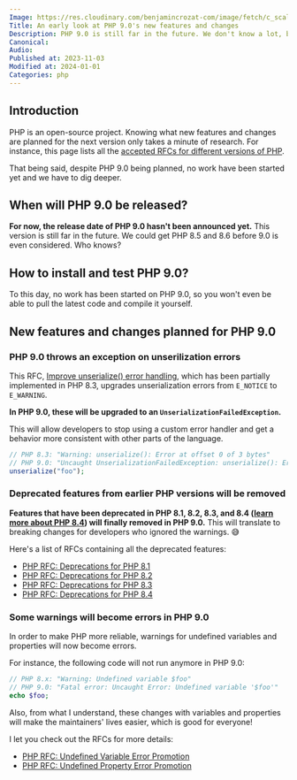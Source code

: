 ```yaml
---
Image: https://res.cloudinary.com/benjamincrozat-com/image/fetch/c_scale,f_webp,q_auto,w_1200/https://life-long-bunny.fra1.digitaloceanspaces.com/media-library/production/222/Oezl6om6sBJmaiKSF2sh78yXpzyNvp-metacGhwLTkwLnBuZw%3D%3D-.png
Title: An early look at PHP 9.0's new features and changes
Description: PHP 9.0 is still far in the future. We don't know a lot, but we have a few breaking changes planned for it.
Canonical: 
Audio:
Published at: 2023-11-03
Modified at: 2024-01-01
Categories: php
---
```


## Introduction

PHP is an open-source project. Knowing what new features and changes are planned for the next version only takes a minute of research. For instance, this page lists all the [accepted RFCs for different versions of PHP](https://wiki.php.net/rfc).

That being said, despite PHP 9.0 being planned, no work have been started yet and we have to dig deeper.

## When will PHP 9.0 be released?

**For now, the release date of PHP 9.0 hasn't been announced yet.** This version is still far in the future. We could get PHP 8.5 and 8.6 before 9.0 is even considered. Who knows?

## How to install and test PHP 9.0?

To this day, no work has been started on PHP 9.0, so you won't even be able to pull the latest code and compile it yourself.

## New features and changes planned for PHP 9.0

### PHP 9.0 throws an exception on unserilization errors

This RFC, [Improve unserialize() error handling](https://wiki.php.net/rfc/improve_unserialize_error_handling), which has been partially implemented in PHP 8.3, upgrades unserialization errors from `E_NOTICE` to `E_WARNING`.

**In PHP 9.0, these will be upgraded to an `UnserializationFailedException`.**

This will allow developers to stop using a custom error handler and get a behavior more consistent with other parts of the language.

```php
// PHP 8.3: "Warning: unserialize(): Error at offset 0 of 3 bytes"
// PHP 9.0: "Uncaught UnserializationFailedException: unserialize(): Error at offset 0 of 3 bytes"
unserialize("foo");
```

### Deprecated features from earlier PHP versions will be removed

**Features that have been deprecated in PHP 8.1, 8.2, 8.3, and 8.4 ([learn more about PHP 8.4](/php-84)) will finally removed in PHP 9.0.** This will translate to breaking changes for developers who ignored the warnings. 😅

Here's a list of RFCs containing all the deprecated features:
- [PHP RFC: Deprecations for PHP 8.1](https://wiki.php.net/rfc/deprecations_php_8_1)
- [PHP RFC: Deprecations for PHP 8.2](https://wiki.php.net/rfc/deprecations_php_8_2)
- [PHP RFC: Deprecations for PHP 8.3](https://wiki.php.net/rfc/deprecations_php_8_3)
- [PHP RFC: Deprecations for PHP 8.4](https://wiki.php.net/rfc/deprecations_php_8_4)

### Some warnings will become errors in PHP 9.0

In order to make PHP more reliable, warnings for undefined variables and properties will now become errors.

For instance, the following code will not run anymore in PHP 9.0:

```php
// PHP 8.x: "Warning: Undefined variable $foo"
// PHP 9.0: "Fatal error: Uncaught Error: Undefined variable '$foo'"
echo $foo;
```

Also, from what I understand, these changes with variables and properties will make the maintainers' lives easier, which is good for everyone!

I let you check out the RFCs for more details:
- [PHP RFC: Undefined Variable Error Promotion](https://wiki.php.net/rfc/undefined_variable_error_promotion)
- [PHP RFC: Undefined Property Error Promotion](https://wiki.php.net/rfc/undefined_property_error_promotion)